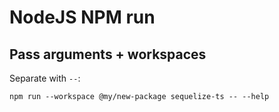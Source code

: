 # NodeJS NPM run

## Pass arguments + workspaces

Separate with `--`:

`npm run --workspace @my/new-package sequelize-ts -- --help`